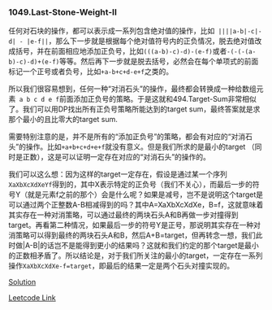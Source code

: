 ### 1049.Last-Stone-Weight-II

任何对石块的操作，都可以表示成一系列包含绝对值的操作，比如``` ||||a-b|-c|-d| - |e-f||```，那么下一步就是根据每个绝对值符号内的正负情况，脱去绝对值改成括号，并在前面相应地添加正负号，比如```(((a-b)-c)-d)-(e-f)```或者```-(-(-(a-b)-c)-d)+(e-f)```等等。然后再下一步就是脱去括号，必然会在每个单项式的前面标记一个正号或者负号，比如```+a-b+c+d-e+f```之类的。

所以我们很容易想到，任何一种“对消石头”的操作，最终都会转换成一种给数组元素``` a b c d e f```前面添加正负号的策略。于是这就和494.Target-Sum非常相似了。我们可以用DP找出所有正负号策略所能达到的target sum，最终答案就是求那个最小的且比零大的target sum.

需要特别注意的是，并不是所有的“添加正负号”的策略，都会有对应的“对消石头”的操作。比如```+a+b+c+d+e+f```就没有意义。但是我们所求的是最小的target （同时是正数），这是可以证明一定存在对应的“对消石头”的操作的。

我们可以这么想：因为这样的target一定存在，假设是通过某一个序列```XaXbXcXdXeYf```得到的，其中X表示特定的正负号（我们不关心），而最后一步的符号Y（就是元素f之前的那个）会是什么呢？如果是减号，岂不是说明这个target是可以通过两个正整数A-B相减得到的吗？其中A=XaXbXcXdXe，B=f，这就意味着其实存在一种对消策略，可以通过最终的两块石头A和B再做一步对撞得到target。再看第二种情况，如果最后一步的符号Y是正号，那说明其实存在一种对消策略可以得到最终的两块石头A和B，然后A+B=target，但再转念一想，我们此时做|A-B|的话岂不是能得到更小的结果吗？这就和我们约定的那个target是最小的正数相矛盾了。所以结论是，对于我们所关注的最小的target，一定存在一系列操作```XaXbXcXdXe-f=target```，即最后的结果一定是两个石头对撞实现的。

[Solution](https://leetcode.com/problems/last-stone-weight-ii/discuss/1162871/Java-01-Knapsack-DP-(coin-change)-%2B-explanation)


[Leetcode Link](https://leetcode.com/problems/last-stone-weight-ii)
